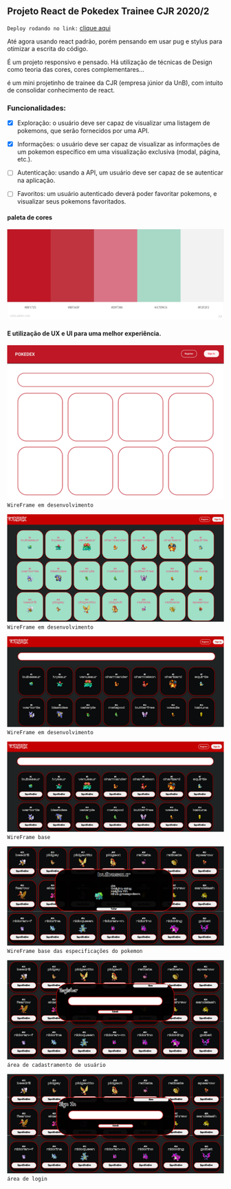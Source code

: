 ## Projeto React de Pokedex Trainee CJR 2020/2

`Deploy rodando no link:` [clique aqui](https://lveloz.netlify.app/)


Até agora usando react padrão, porém pensando em usar pug e stylus para otimizar a escrita do código.

É um projeto responsivo e pensado. Há utilização de técnicas de Design como teoria das cores, cores complementares...


é um mini projetinho de trainee da CJR (empresa júnior da UnB), com intuito de consolidar conhecimento de react.

### Funcionalidades:

- [x] Exploração: o usuário deve ser capaz de visualizar uma listagem de pokemons, que serão fornecidos por uma API.

- [x] Informações: o usuário deve ser capaz de visualizar as informações de um pokemon específico em uma visualização exclusiva (modal, página, etc.).

- [ ] Autenticação: usando a API, um usuário deve ser capaz de se autenticar na aplicação.

- [ ] Favoritos: um usuário autenticado deverá poder favoritar pokemons, e visualizar seus pokemons favoritados.




#### paleta de cores
![paleta de cores utilizada, título 152 Brazilian Artists Pokedex Project](./wireframes/paletadecores.jpeg)

#### E utilização de UX e UI para uma melhor experiência.


![base que será montada o projeto](./wireframes/Pokedex.png)
`WireFrame em desenvolvimento`

![base que será montada o projeto](./wireframes/pokedexv0.5.png)
`WireFrame em desenvolvimento`


![base que será montada o projeto](./wireframes/pokedexV0.6.png)
`WireFrame em desenvolvimento`

![wireframe base](./wireframes/pokedexv1.0.png)
`WireFrame base`

![wireframe base](./wireframes/espec.png)
`WireFrame base das especificações do pokemon`

![wireframe base](./wireframes/register.png)
`área de cadastramento de usuário`

![wireframe base](./wireframes/login.png)
`área de login`
